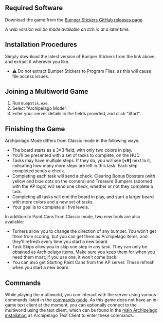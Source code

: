 ## Required Software

Download the game from the [Bumper Stickers GitHub releases page](https://github.com/FelicitusNeko/FlixelBumpStik/releases).

*A web version will be made available on itch.io at a later time.*

## Installation Procedures

Simply download the latest version of Bumper Stickers from the link above, and extract it wherever you like.

- ⚠️ Do not extract Bumper Stickers to Program Files, as this will cause file access issues.

## Joining a Multiworld Game

1. Run `BumpStik.exe`.
2. Select "Archipelago Mode".
3. Enter your server details in the fields provided, and click "Start".

## Finishing the Game

Archipelago Mode differs from Classic mode in the following ways:
- The board starts as a 3×3 field, with only two colors in play.
- You'll be presented with a set of tasks to complete, on the HUD.
- Tasks may have multiple steps. If they do, you will see **[+#]** next to it, indicating how many more steps are left in this task. Each step completed sends a check.
- Completing each task will send a check. Clearing Bonus Boosters (with yellow and blue dots on the corners) and Treasure Bumpers (adorned with the AP logo) will send one check, whether or not they complete a task.
- Completing all tasks will end the board in play, and start a larger board with more colors and a new set of tasks.
- Your goal is to complete all five levels.

In addition to Paint Cans from Classic mode, two new tools are also available:
- Turners allow you to change the direction of any bumper. You won't get them from scoring, but you can get them as Archipelago items, and they'll refresh every time you start a new board.
- Task Skips allow you to skip one step in any task. They can only be obtained as Archipelago items. Make sure you keep them for when you need them most; if you use one, it won't come back!
- You can also get Starting Paint Cans from the AP server. These refresh when you start a new board.

## Commands

While playing the multiworld, you can interact with the server using various commands listed in the [commands guide](/tutorial/Archipelago/commands/en). As this game does not have an in-game text client at the moment, you can optionally connect to the multiworld using the text client, which can be found in the [main Archipelago installation](https://github.com/ArchipelagoMW/Archipelago/releases) as Archipelago Text Client to enter these commands.

